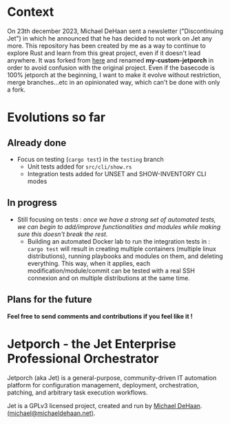 # Context

On 23th december 2023, Michael DeHaan sent a newsletter ("Discontinuing Jet") in which he announced that he has decided to not work on Jet any more. This repository has been created by me as a way to continue to explore Rust and learn from this great project, even if it doesn't lead anywhere. It was forked from [here](https://github.com/jetporch/jetporch) and renamed **my-custom-jetporch** in order to avoid confusion with the original project. Even if the basecode is 100% jetporch at the beginning, I want to make it evolve without restriction, merge branches...etc in an opinionated way, which can't be done with only a fork.

# Evolutions so far

## Already done
* Focus on testing (`cargo test`) in the `testing` branch
    - Unit tests added for `src/cli/show.rs`
    - Integration tests added for UNSET and SHOW-INVENTORY CLI modes

## In progress
* Still focusing on tests : *once we have a strong set of automated tests, we can begin to add/improve functionalities and modules while making sure this doesn't break the rest.*
    * Building an automated Docker lab to run the integration tests in : `cargo test` will result in creating multiple containers (multiple linux distributions), running playbooks and modules on them, and deleting everything. This way, when it applies, each modification/module/commit can be tested with a real SSH connexion and on multiple distributions at the same time.

## Plans for the future


**Feel free to send comments and contributions if you feel like it !**


# Jetporch - the Jet Enterprise Professional Orchestrator

Jetporch (aka Jet) is a general-purpose, community-driven IT automation platform for configuration management, 
deployment, orchestration, patching, and arbitrary task execution workflows. 

Jet is a GPLv3 licensed project, created and run by [Michael DeHaan](https://home.laserllama.net). [(<michael@michaeldehaan.net>)](mailto:michael@michaeldehaan.net).

